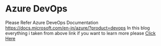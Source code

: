 # Azure DevOps
Please Refer Azure DeveOps Documentation
https://docs.microsoft.com/en-in/azure/?product=devops
In this blog everything i taken from above link 
if you want to learn more please [Click Here](https://docs.microsoft.com/en-in/azure/?product=devops)

